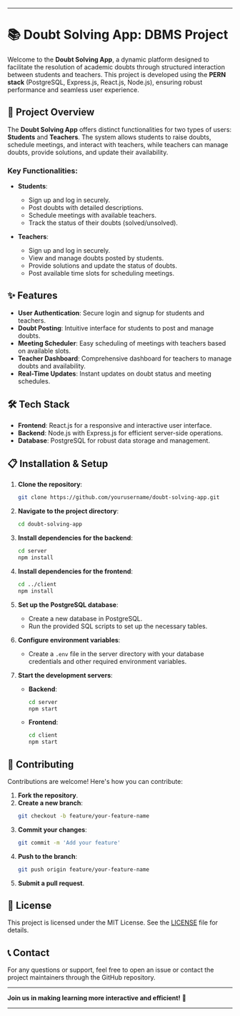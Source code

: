 
---

# 📚 Doubt Solving App: DBMS Project

Welcome to the **Doubt Solving App**, a dynamic platform designed to facilitate the resolution of academic doubts through structured interaction between students and teachers. This project is developed using the **PERN stack** (PostgreSQL, Express.js, React.js, Node.js), ensuring robust performance and seamless user experience.

## 🎯 Project Overview

The **Doubt Solving App** offers distinct functionalities for two types of users: **Students** and **Teachers**. The system allows students to raise doubts, schedule meetings, and interact with teachers, while teachers can manage doubts, provide solutions, and update their availability.

### Key Functionalities:

- **Students**:
  - Sign up and log in securely.
  - Post doubts with detailed descriptions.
  - Schedule meetings with available teachers.
  - Track the status of their doubts (solved/unsolved).
  
- **Teachers**:
  - Sign up and log in securely.
  - View and manage doubts posted by students.
  - Provide solutions and update the status of doubts.
  - Post available time slots for scheduling meetings.

## ✨ Features

- **User Authentication**: Secure login and signup for students and teachers.
- **Doubt Posting**: Intuitive interface for students to post and manage doubts.
- **Meeting Scheduler**: Easy scheduling of meetings with teachers based on available slots.
- **Teacher Dashboard**: Comprehensive dashboard for teachers to manage doubts and availability.
- **Real-Time Updates**: Instant updates on doubt status and meeting schedules.

## 🛠️ Tech Stack

- **Frontend**: React.js for a responsive and interactive user interface.
- **Backend**: Node.js with Express.js for efficient server-side operations.
- **Database**: PostgreSQL for robust data storage and management.

## 📋 Installation & Setup

1. **Clone the repository**:
   ```bash
   git clone https://github.com/yourusername/doubt-solving-app.git
   ```

2. **Navigate to the project directory**:
   ```bash
   cd doubt-solving-app
   ```

3. **Install dependencies for the backend**:
   ```bash
   cd server
   npm install
   ```

4. **Install dependencies for the frontend**:
   ```bash
   cd ../client
   npm install
   ```

5. **Set up the PostgreSQL database**:
   - Create a new database in PostgreSQL.
   - Run the provided SQL scripts to set up the necessary tables.

6. **Configure environment variables**:
   - Create a `.env` file in the server directory with your database credentials and other required environment variables.

7. **Start the development servers**:
   - **Backend**: 
     ```bash
     cd server
     npm start
     ```
   - **Frontend**: 
     ```bash
     cd client
     npm start
     ```

## 🤝 Contributing

Contributions are welcome! Here's how you can contribute:

1. **Fork the repository**.
2. **Create a new branch**:
   ```bash
   git checkout -b feature/your-feature-name
   ```
3. **Commit your changes**:
   ```bash
   git commit -m 'Add your feature'
   ```
4. **Push to the branch**:
   ```bash
   git push origin feature/your-feature-name
   ```
5. **Submit a pull request**.

## 📄 License

This project is licensed under the MIT License. See the [LICENSE](LICENSE) file for details.

## 📞 Contact

For any questions or support, feel free to open an issue or contact the project maintainers through the GitHub repository.

---

**Join us in making learning more interactive and efficient!** 📝

---
